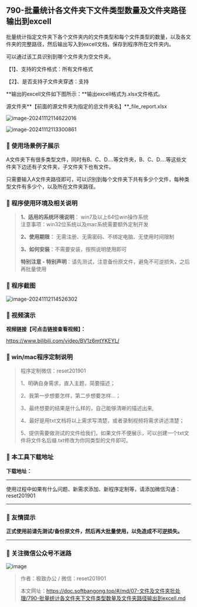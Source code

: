 ## 790-批量统计各文件夹下文件类型数量及文件夹路径输出到excell

批量统计指定文件夹下各个文件夹内的文件类型和每个文件类型的数量，以及各文件夹的完整路径，然后输出写入到excell文档，保存到程序所在文件夹内。

可以通过该工具识别到哪个文件夹为空文件夹。

【1】、支持的文件格式：所有文件格式

【2】、是否支持子文件夹穿透：支持

**输出的excell文件如下图所示：**输出excell格式为.xlsx文件格式。

源文件夹**【前面的源文件夹为指定的总文件夹名】**_file_report.xlsx

![image-20241112114622016](https://s2.loli.net/2024/11/12/wh4JocWunQVN2j3.png)

![image-20241112113300861](https://s2.loli.net/2024/11/12/i4cGOnBue8HTCQs.png)

### 📑 使用场景例子展示

A文件夹下有很多类型文件，同时有B、C、D....等文件夹，B、C、D....等这些文件夹下边还有子文件夹，子文件夹下也有文件。

只需要输入A文件夹路径即可，可以识别到每个文件夹下共有多少个文件，每种类型文件有多少个，以及所在文件夹路径。

### 📑 程序使用环境及相关说明

> **1、适用的系统环境说明**： win7及以上64位win操作系统  
> 注意事项：win32位系统以及mac系统需要额外定制开发  
>
> **2、使用期限**： 无需注册、无需密码、不绑定电脑、无使用时间限制  
>
> **3、如何安装**：不需要安装，按照说明使用即可  
>
> **特别注意 - 特别声明**：请先测试，注意备份原文件，避免不可逆损失，之后再批量使用

### 📑 程序截图

 ![image-20241112114526302](https://s2.loli.net/2024/11/12/tg87pLOa9QxoAZP.png)

### 📑 视频演示

**视频链接【可点击链接查看视频】：**

https://www.bilibili.com/video/BV1z6mtYKEYL/

### 📑 win/mac程序定制说明

> 程序定制微信：reset201901  
>
> 1、明确自身需求，直入主题，简要描述；
>
> 2、我第一步想要怎样，第二步想要怎样...； 
>
> 3、最终想要的结果是什么样的，自己能够清晰的描述出来,  
>
> 4、最好是用txt文档将以上需求写清楚，或者录制视频将需求讲述清楚；  
>
> 5、提供需要做测试的文件给我们，如果文件不便展示，可以创建一个txt文件将文件名后缀.txt修改为你同类型的文件即可。  

### 📑 本工具下载地址

**下载地址：**

------

使用过程中如果有什么问题、新需求添加、新程序定制等，请添加微信沟通：reset201901

------

### 📑 友情提示

**正式使用前请先测试/备份原文件，然后再大批量使用，以免造成不可逆损失。**

------

### 📑 关注微信公众号不迷路

![image](https://s2.loli.net/2024/11/02/tK9T7jxLcuv5rUk.png)

> 作者：极致办公  /  微信：reset201901
>
> 本文网址：https://doc.softbangong.top/#/md/07-文件及文件夹批处理/790-批量统计各文件夹下文件类型数量及文件夹路径输出到excell.md
